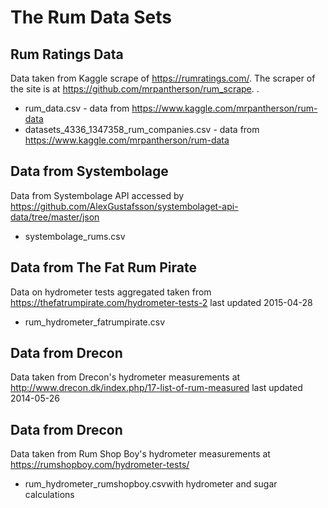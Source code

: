 # The Rum Data Sets

## Rum Ratings Data
Data taken from Kaggle scrape of https://rumratings.com/. The scraper of the site is at https://github.com/mrpantherson/rum_scrape.  .

- rum_data.csv - data from https://www.kaggle.com/mrpantherson/rum-data
- datasets_4336_1347358_rum_companies.csv - data from https://www.kaggle.com/mrpantherson/rum-data


## Data from Systembolage
Data from Systembolage API accessed by https://github.com/AlexGustafsson/systembolaget-api-data/tree/master/json

- systembolage_rums.csv

## Data from The Fat Rum Pirate
Data on hydrometer tests aggregated taken from https://thefatrumpirate.com/hydrometer-tests-2 last updated 2015-04-28

- rum_hydrometer_fatrumpirate.csv

## Data from Drecon
Data taken from Drecon's hydrometer measurements at http://www.drecon.dk/index.php/17-list-of-rum-measured last updated 2014-05-26


## Data from Drecon
Data taken from Rum Shop Boy's hydrometer measurements at https://rumshopboy.com/hydrometer-tests/

- rum_hydrometer_rumshopboy.csvwith hydrometer and sugar  calculations